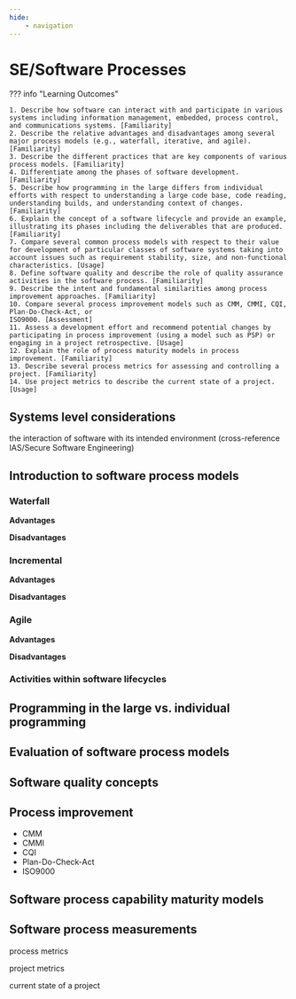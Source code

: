 ```yaml
---
hide:
    - navigation
---
```

# SE/Software Processes

??? info "Learning Outcomes"

    1. Describe how software can interact with and participate in various systems including information management, embedded, process control, and communications systems. [Familiarity]
    2. Describe the relative advantages and disadvantages among several major process models (e.g., waterfall, iterative, and agile). [Familiarity]
    3. Describe the different practices that are key components of various process models. [Familiarity]
    4. Differentiate among the phases of software development. [Familiarity]
    5. Describe how programming in the large differs from individual efforts with respect to understanding a large code base, code reading, understanding builds, and understanding context of changes. [Familiarity]
    6. Explain the concept of a software lifecycle and provide an example, illustrating its phases including the deliverables that are produced. [Familiarity]
    7. Compare several common process models with respect to their value for development of particular classes of software systems taking into account issues such as requirement stability, size, and non-functional characteristics. [Usage]
    8. Define software quality and describe the role of quality assurance activities in the software process. [Familiarity]
    9. Describe the intent and fundamental similarities among process improvement approaches. [Familiarity]
    10. Compare several process improvement models such as CMM, CMMI, CQI, Plan-Do-Check-Act, or
    ISO9000. [Assessment]
    11. Assess a development effort and recommend potential changes by participating in process improvement (using a model such as PSP) or engaging in a project retrospective. [Usage]
    12. Explain the role of process maturity models in process improvement. [Familiarity]
    13. Describe several process metrics for assessing and controlling a project. [Familiarity]
    14. Use project metrics to describe the current state of a project. [Usage]

## Systems level considerations

the interaction of software with its intended environment (cross-reference IAS/Secure Software Engineering)

## Introduction to software process models 

### Waterfall

**Advantages** 

**Disadvantages**

### Incremental

**Advantages** 

**Disadvantages**

### Agile

**Advantages** 

**Disadvantages**

### Activities within software lifecycles

## Programming in the large vs. individual programming

## Evaluation of software process models

## Software quality concepts

## Process improvement

- CMM
- CMMI
- CQI
- Plan-Do-Check-Act
- ISO9000

## Software process capability maturity models

## Software process measurements

process metrics

project metrics

current state of a project